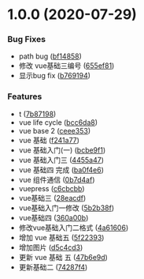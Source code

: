 # 1.0.0 (2020-07-29)


### Bug Fixes

* path bug ([bf14858](https://github.com/FearlessMa/FENotes/commit/bf148581aa7ae86cc4738802d77f2aa77adbd1e8))
* 修改 vue基础三编号 ([655ef81](https://github.com/FearlessMa/FENotes/commit/655ef816ef5edd7c7c743be29a082f9c5cba499e))
* 显示bug fix ([b769194](https://github.com/FearlessMa/FENotes/commit/b769194f922e56cea61c4238ceff0828f3eba279))


### Features

* t ([7b87198](https://github.com/FearlessMa/FENotes/commit/7b8719838b84d5ebaba3d24572bd736a9e1fca3e))
* vue  life cycle ([bcc6da8](https://github.com/FearlessMa/FENotes/commit/bcc6da833b2cbb765d704bff2261d5d031c640db))
* vue base 2 ([ceee353](https://github.com/FearlessMa/FENotes/commit/ceee3533c4ffec4a682a88a8294652ffc0495a2d))
* vue 基础 ([f241a77](https://github.com/FearlessMa/FENotes/commit/f241a7738881c7468795b166f8ab2f3d76d5b25f))
* vue 基础入门(一) ([bcbe9f1](https://github.com/FearlessMa/FENotes/commit/bcbe9f144c2bc631d640d2060ecabddfcfa2acfc))
* vue 基础入门三 ([4455a47](https://github.com/FearlessMa/FENotes/commit/4455a47ee188ef8730e575d7fe7279178cfb6a24))
* vue 基础四 完成 ([ba0f4e6](https://github.com/FearlessMa/FENotes/commit/ba0f4e616ffbec431543516eb5de640937aa6394))
* vue 组件通信 ([0b7d4af](https://github.com/FearlessMa/FENotes/commit/0b7d4af80d6e85ceeae64bf584551dfd86c6b709))
* vuepress ([c6cbcbb](https://github.com/FearlessMa/FENotes/commit/c6cbcbbbdd1ba35f944fd2cdade7b963f111db03))
* vue基础三 ([28eacdf](https://github.com/FearlessMa/FENotes/commit/28eacdff64ed4af936a0a4d7a2659a630de87390))
* vue基础入门一修改 ([5b2b38f](https://github.com/FearlessMa/FENotes/commit/5b2b38ff86768847a0c9511bb8bc8c2bd6a22b8d))
* vue基础四 ([360a00b](https://github.com/FearlessMa/FENotes/commit/360a00b658eabb47dd6347103d981747c2b984d8))
* 修改vue基础入门二格式 ([4a61606](https://github.com/FearlessMa/FENotes/commit/4a61606e976c5b63ce1a5020a58de06ac67a1f4f))
* 增加 vue 基础五 ([5f22393](https://github.com/FearlessMa/FENotes/commit/5f223932e55ae636a5c0d184d740c3cdf2b8c823))
* 增加图片 ([d5c4cd3](https://github.com/FearlessMa/FENotes/commit/d5c4cd3afd5ab73b37b4eca34ed25939b57db152))
* 更新 vue 基础 五 ([47b6e9d](https://github.com/FearlessMa/FENotes/commit/47b6e9d47fb956477e267b1932f36e2853886b26))
* 更新基础二 ([74287f4](https://github.com/FearlessMa/FENotes/commit/74287f4d6a72daf987798c1edf587ec153b466e9))



